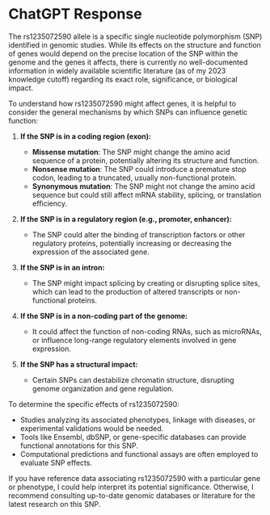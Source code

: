# ChatGPT Response

The rs1235072590 allele is a specific single nucleotide polymorphism (SNP) identified in genomic studies. While its effects on the structure and function of genes would depend on the precise location of the SNP within the genome and the genes it affects, there is currently no well-documented information in widely available scientific literature (as of my 2023 knowledge cutoff) regarding its exact role, significance, or biological impact.

To understand how rs1235072590 might affect genes, it is helpful to consider the general mechanisms by which SNPs can influence genetic function:

1. **If the SNP is in a coding region (exon):**
   - **Missense mutation**: The SNP might change the amino acid sequence of a protein, potentially altering its structure and function.
   - **Nonsense mutation**: The SNP could introduce a premature stop codon, leading to a truncated, usually non-functional protein.
   - **Synonymous mutation**: The SNP might not change the amino acid sequence but could still affect mRNA stability, splicing, or translation efficiency.

2. **If the SNP is in a regulatory region (e.g., promoter, enhancer):**
   - The SNP could alter the binding of transcription factors or other regulatory proteins, potentially increasing or decreasing the expression of the associated gene.

3. **If the SNP is in an intron:**
   - The SNP might impact splicing by creating or disrupting splice sites, which can lead to the production of altered transcripts or non-functional proteins.

4. **If the SNP is in a non-coding part of the genome:**  
   - It could affect the function of non-coding RNAs, such as microRNAs, or influence long-range regulatory elements involved in gene expression.

5. **If the SNP has a structural impact:**  
   - Certain SNPs can destabilize chromatin structure, disrupting genome organization and gene regulation.

To determine the specific effects of rs1235072590:
- Studies analyzing its associated phenotypes, linkage with diseases, or experimental validations would be needed.
- Tools like Ensembl, dbSNP, or gene-specific databases can provide functional annotations for this SNP.
- Computational predictions and functional assays are often employed to evaluate SNP effects.

If you have reference data associating rs1235072590 with a particular gene or phenotype, I could help interpret its potential significance. Otherwise, I recommend consulting up-to-date genomic databases or literature for the latest research on this SNP.
